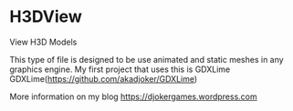 H3DView
=======

View H3D Models

This type of file is designed to be use animated and static meshes in any graphics engine.
My first project that uses this is GDXLime  GDXLime(https://github.com/akadjoker/GDXLime)

More information on my blog
https://djokergames.wordpress.com
